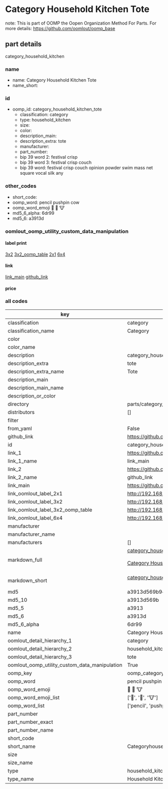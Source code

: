 # Category Household Kitchen Tote  

note: This is part of OOMP the Oopen Organization Method For Parts. For more details: https://github.com/oomlout/oomp_base

##  part details



category_household_kitchen

### name
* name: Category Household Kitchen Tote
* name_short: 
### id
* oomp_id: category_household_kitchen_tote
  * classification: category
  * type: household_kitchen
  * size: 
  * color: 
  * description_main: 
  * description_extra: tote
  * manufacturer: 
  * part_number: 
  * bip 39 word 2: festival crisp
  * bip 39 word 3: festival crisp couch
  * bip 39 word: festival crisp couch opinion powder swim mass net square vocal silk any

### other_codes
* short_code: 
* oomp_word: pencil pushpin cow
* oomp_word_emoji :pencil: :pushpin: :cow:
* md5_6_alpha: 6dr99
* md5_6: a3913d






### oomlout_oomp_utility_custom_data_manipulation
#### label print
[3x2](http://192.168.1.245:1112/?label=oomp%206dr99)
[3x2_oomp_table](http://192.168.1.107:1112/?label=oomp%206dr99)
[2x1](http://192.168.1.242:1112/?label=oomp%206dr99)
[6x4](http://192.168.1.55:1112/?label=oomp%206dr99)    

#### link

[link_main](https://github.com/oomlout/oomlout_oomp_current_version_messy/tree/main/parts/category_household_kitchen_tote) [github_link](https://github.com/oomlout/oomlout_oomp_part_src/tree/main/parts/category_household_kitchen_tote)                             

#### price







### all codes 
| key | value |  
| --- | --- |  
| classification | category |  
| classification_name | Category |  
| color |  |  
| color_name |  |  
| description | category_household_kitchen |  
| description_extra | tote |  
| description_extra_name | Tote |  
| description_main |  |  
| description_main_name |  |  
| description_or_color |   |  
| directory | parts/category_household_kitchen_tote |  
| distributors | [] |  
| filter |  |  
| from_yaml | False |  
| github_link | https://github.com/oomlout/oomlout_oomp_part_src/tree/main/parts/category_household_kitchen_tote |  
| id | category_household_kitchen_tote |  
| link_1 | https://github.com/oomlout/oomlout_oomp_current_version_messy/tree/main/parts/category_household_kitchen_tote |  
| link_1_name | link_main |  
| link_2 | https://github.com/oomlout/oomlout_oomp_part_src/tree/main/parts/category_household_kitchen_tote |  
| link_2_name | github_link |  
| link_main | https://github.com/oomlout/oomlout_oomp_current_version_messy/tree/main/parts/category_household_kitchen_tote |  
| link_oomlout_label_2x1 | http://192.168.1.242:1112/?label=oomp%206dr99 |  
| link_oomlout_label_3x2 | http://192.168.1.245:1112/?label=oomp%206dr99 |  
| link_oomlout_label_3x2_oomp_table | http://192.168.1.107:1112/?label=oomp%206dr99 |  
| link_oomlout_label_6x4 | http://192.168.1.55:1112/?label=oomp%206dr99 |  
| manufacturer |  |  
| manufacturer_name |  |  
| manufacturers | [] |  
| markdown_full | [category_household_kitchen_tote](https://github.com/oomlout/oomlout_oomp_current_version_messy/tree/main/parts/category_household_kitchen_tote)<br>[](https://github.com/oomlout/oomlout_oomp_current_version_messy/tree/main/parts/category_household_kitchen_tote)<br>[Category Household Kitchen Tote](https://github.com/oomlout/oomlout_oomp_current_version_messy/tree/main/parts/category_household_kitchen_tote)<br><br> |  
| markdown_short | [category_household_kitchen_tote](https://github.com/oomlout/oomlout_oomp_current_version_messy/tree/main/parts/category_household_kitchen_tote)<br><br> |  
| md5 | a3913d569b94b1136fd499b661cceaa9 |  
| md5_10 | a3913d569b |  
| md5_5 | a3913 |  
| md5_6 | a3913d |  
| md5_6_alpha | 6dr99 |  
| name | Category Household Kitchen Tote |  
| oomlout_detail_hierarchy_1 | category |  
| oomlout_detail_hierarchy_2 | household_kitchen |  
| oomlout_detail_hierarchy_3 | tote |  
| oomlout_oomp_utility_custom_data_manipulation | True |  
| oomp_key | oomp_category_household_kitchen_tote |  
| oomp_word | pencil pushpin cow |  
| oomp_word_emoji | :pencil: :pushpin: :cow: |  
| oomp_word_emoji_list | [':pencil:', ':pushpin:', ':cow:'] |  
| oomp_word_list | ['pencil', 'pushpin', 'cow'] |  
| part_number |  |  
| part_number_exact |  |  
| part_number_name |  |  
| short_code |  |  
| short_name | Categoryhouseholdkitchen |  
| size |  |  
| size_name |  |  
| type | household_kitchen |  
| type_name | Household Kitchen |  

